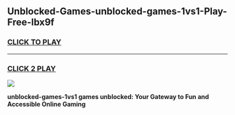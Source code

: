 
## Unblocked-Games-unblocked-games-1vs1-Play-Free-lbx9f
<h3>
<a href="https://premium76.site?title=unblocked-games-1vs1&ref=17A">CLICK TO PLAY</a></h3>
<hr>

<h3>
<a href="https://premium76.site?title=unblocked-games-1vs1&ref=17A">CLICK 2 PLAY</a>
  
</h3>

<a href="https://premium76.site?title=unblocked-games-1vs1&ref=17A"><img src="https://clearcache.store/games.png"></a>


**unblocked-games-1vs1 games unblocked: Your Gateway to Fun and Accessible Online Gaming**
